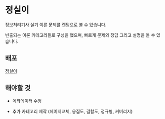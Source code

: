 # 정실이

정보처리기사 실기 이론 문제를 랜덤으로 볼 수 있습니다.

빈출되는 이론 카테고리들로 구성을 했으며, 빠르게 문제와 정답 그리고 설명을 볼 수 있습니다.

## 배포

[정실이](https://isq-quiz-generator.vercel.app/)

## 해야할 것

- 메타데이터 수정

- 추가 카테고리 제작 (페이지교체, 응집도, 결합도, 정규형, 커버리지)
